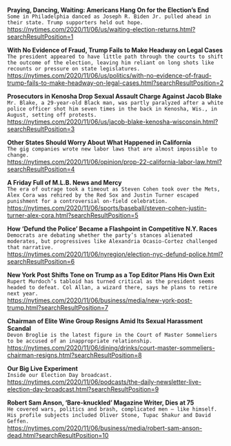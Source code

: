 **Praying, Dancing, Waiting: Americans Hang On for the Election’s End**\
`Some in Philadelphia danced as Joseph R. Biden Jr. pulled ahead in their state. Trump supporters held out hope.`\
https://nytimes.com/2020/11/06/us/waiting-election-returns.html?searchResultPosition=1

**With No Evidence of Fraud, Trump Fails to Make Headway on Legal Cases**\
`The president appeared to have little path through the courts to shift the outcome of the election, leaving him reliant on long shots like recounts or pressure on state legislatures.`\
https://nytimes.com/2020/11/06/us/politics/with-no-evidence-of-fraud-trump-fails-to-make-headway-on-legal-cases.html?searchResultPosition=2

**Prosecutors in Kenosha Drop Sexual Assault Charge Against Jacob Blake**\
`Mr. Blake, a 29-year-old Black man, was partly paralyzed after a white police officer shot him seven times in the back in Kenosha, Wis., in August, setting off protests.`\
https://nytimes.com/2020/11/06/us/jacob-blake-kenosha-wisconsin.html?searchResultPosition=3

**Other States Should Worry About What Happened in California**\
`The gig companies wrote new labor laws that are almost impossible to change.`\
https://nytimes.com/2020/11/06/opinion/prop-22-california-labor-law.html?searchResultPosition=4

**A Friday Full of M.L.B. News and Mercy**\
`The era of outrage took a timeout as Steven Cohen took over the Mets, Alex Cora was rehired by the Red Sox and Justin Turner escaped punishment for a controversial on-field celebration.`\
https://nytimes.com/2020/11/06/sports/baseball/steven-cohen-justin-turner-alex-cora.html?searchResultPosition=5

**How ‘Defund the Police’ Became a Flashpoint in Competitive N.Y. Races**\
`Democrats are debating whether the party’s stances alienated moderates, but progressives like Alexandria Ocasio-Cortez challenged that narrative.`\
https://nytimes.com/2020/11/06/nyregion/election-nyc-defund-police.html?searchResultPosition=6

**New York Post Shifts Tone on Trump as a Top Editor Plans His Own Exit**\
`Rupert Murdoch’s tabloid has turned critical as the president seems headed to defeat. Col Allan, a wizard there, says he plans to retire next year.`\
https://nytimes.com/2020/11/06/business/media/new-york-post-trump.html?searchResultPosition=7

**Chairman of Elite Wine Group Resigns Amid Its Sexual Harassment Scandal**\
`Devon Broglie is the latest figure in the Court of Master Sommeliers to be accused of an inappropriate relationship.`\
https://nytimes.com/2020/11/06/dining/drinks/court-master-sommeliers-chairman-resigns.html?searchResultPosition=8

**Our Big Live Experiment**\
`Inside our Election Day broadcast.`\
https://nytimes.com/2020/11/06/podcasts/the-daily-newsletter-live-election-day-broadcast.html?searchResultPosition=9

**Robert Sam Anson, ‘Bare-knuckled’ Magazine Writer, Dies at 75**\
`He covered wars, politics and brash, complicated men — like himself. His profile subjects included Oliver Stone, Tupac Shakur and David Geffen.`\
https://nytimes.com/2020/11/06/business/media/robert-sam-anson-dead.html?searchResultPosition=10

